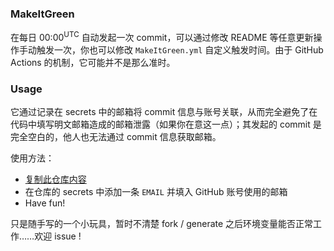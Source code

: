 ### MakeItGreen

在每日 00:00<sup>UTC</sup> 自动发起一次 commit，可以通过修改 README 等任意更新操作手动触发一次，你也可以修改 `MakeItGreen.yml` 自定义触发时间。由于 GitHub Actions 的机制，它可能并不是那么准时。

### Usage

它通过记录在 secrets 中的邮箱将 commit 信息与账号关联，从而完全避免了在代码中填写明文邮箱造成的邮箱泄露（如果你在意这一点）；其发起的 commit 是完全空白的，他人也无法通过 commit 信息获取邮箱。

使用方法：

- [复制此仓库内容](https://github.com/AstralLing/MakeItGreen/generate)
- 在仓库的 secrets 中添加一条 `EMAIL` 并填入 GitHub 账号使用的邮箱
- Have fun!

只是随手写的一个小玩具，暂时不清楚 fork / generate 之后环境变量能否正常工作……欢迎 issue !
